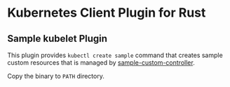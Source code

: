 # Kubernetes Client Plugin for Rust

## Sample kubelet Plugin

This plugin provides `kubectl create sample` command that creates sample custom resources
that is managed by [sample-custom-controller](https://github.com/9506hqwy/k8s-custom-controller-rs).

Copy the binary to `PATH` directory.
